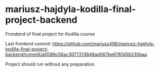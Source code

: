 # mariusz-hajdyla-kodilla-final-project-backend
Frondend of final project for Kodilla course

Last frontend commit:
https://github.com/mariusz498/mariusz-hajdyla-kodilla-final-project-backend/commit/a0089c56ac3077213848ad067be6781d56230baa

Project should run without any preparation.
